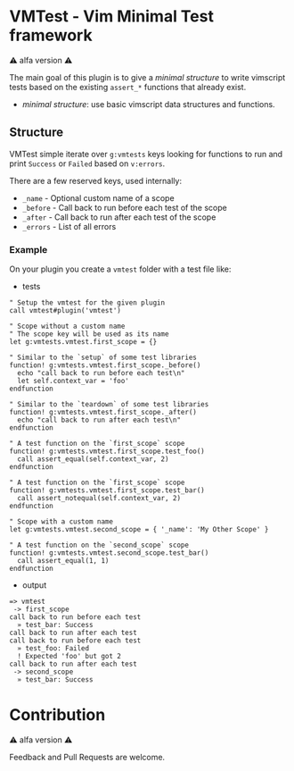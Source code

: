 # VMTest - Vim Minimal Test framework

:warning: alfa version :warning:

The main goal of this plugin is to give a _minimal structure_ to write vimscript
tests based on the existing `assert_*` functions that already exist.

* _minimal structure_: use basic vimscript data structures and functions.

## Structure

VMTest simple iterate over `g:vmtests` keys looking for functions to run and
print `Success` or `Failed` based on `v:errors`.

There are a few reserved keys, used internally:
* `_name` - Optional custom name of a scope
* `_before` - Call back to run before each test of the scope
* `_after` - Call back to run after each test of the scope
* `_errors` - List of all errors

### Example

On your plugin you create a `vmtest` folder with a test file like:

* tests

```vimscript
" Setup the vmtest for the given plugin
call vmtest#plugin('vmtest')

" Scope without a custom name
" The scope key will be used as its name
let g:vmtests.vmtest.first_scope = {}

" Similar to the `setup` of some test libraries
function! g:vmtests.vmtest.first_scope._before()
  echo "call back to run before each test\n"
  let self.context_var = 'foo'
endfunction

" Similar to the `teardown` of some test libraries
function! g:vmtests.vmtest.first_scope._after()
  echo "call back to run after each test\n"
endfunction

" A test function on the `first_scope` scope
function! g:vmtests.vmtest.first_scope.test_foo()
  call assert_equal(self.context_var, 2)
endfunction

" A test function on the `first_scope` scope
function! g:vmtests.vmtest.first_scope.test_bar()
  call assert_notequal(self.context_var, 2)
endfunction

" Scope with a custom name
let g:vmtests.vmtest.second_scope = { '_name': 'My Other Scope' }

" A test function on the `second_scope` scope
function! g:vmtests.vmtest.second_scope.test_bar()
  call assert_equal(1, 1)
endfunction
```

* output

```text
=> vmtest
 -> first_scope
call back to run before each test
  » test_bar: Success
call back to run after each test
call back to run before each test
  » test_foo: Failed
  ! Expected 'foo' but got 2
call back to run after each test
 -> second_scope
  » test_bar: Success
```

# Contribution

:warning: alfa version :warning:

Feedback and Pull Requests are welcome.
